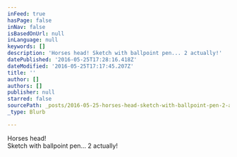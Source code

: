 ```yaml
---
inFeed: true
hasPage: false
inNav: false
isBasedOnUrl: null
inLanguage: null
keywords: []
description: 'Horses head! Sketch with ballpoint pen... 2 actually!'
datePublished: '2016-05-25T17:28:16.418Z'
dateModified: '2016-05-25T17:17:45.207Z'
title: ''
author: []
authors: []
publisher: null
starred: false
sourcePath: _posts/2016-05-25-horses-head-sketch-with-ballpoint-pen-2-actually.md
_type: Blurb

---
```

Horses head!  
Sketch with ballpoint pen... 2 actually!